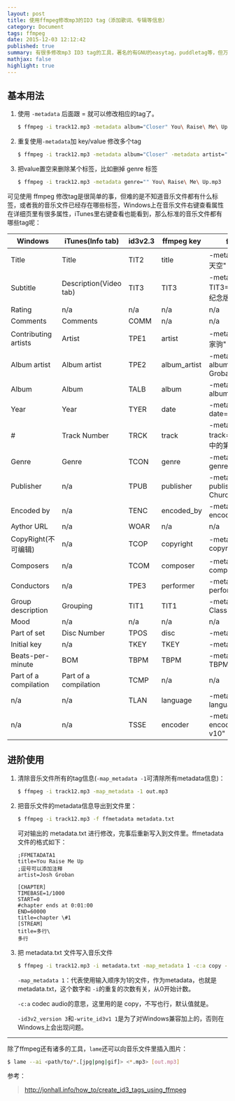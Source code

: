 ```yaml
---
layout: post
title: 使用ffmpeg修改mp3的ID3 tag（添加歌词、专辑等信息）
category: Document
tags: ffmpeg
date: 2015-12-03 12:12:42
published: true
summary: 有很多修改mp3 ID3 tag的工具，著名的有GNU的easytag，puddletag等，但万能的ffmpeg可不可以呢？当然可以。
mathjax: false
highlight: true
---
```


## 基本用法

1. 使用 `-metadata` 后面跟 <key>=<value> 就可以修改相应的tag了。

    ```bash
    $ ffmpeg -i track12.mp3 -metadata album="Closer" You\ Raise\ Me\ Up.mp3
    ```

2. 重复使用`-metadata`加 key/value 修改多个tag

    ```bash
    $ ffmpeg -i track12.mp3 -metadata album="Closer" -metadata artist="Josh Groban" You\ Raise\ Me\ Up.mp3
    ```

3. 把value置空来删除某个标签，比如删掉 genre 标签

    ```bash
    $ ffmpeg -i track12.mp3 -metadata genre="" You\ Raise\ Me\ Up.mp3
    ```

可见使用 ffmpeg 修改tag是很简单的事，但难的是不知道音乐文件都有什么标签，或者我的音乐文件已经存在哪些标签，Windows上在音乐文件右键查看属性在详细页里有很多属性，iTunes里右键查看也能看到，那么标准的音乐文件都有哪些tag呢：

  Windows  |  iTunes(Info tab)  |  id3v2.3  |  ffmpeg key  | ffmpeg 示例
-----------|--------------------|-----------|--------------|---------------
 Title     | Title              | TIT2      | title        | -metadata title="海阔天空"
 Subtitle  | Description(Video tab)| TIT3   | TIT3         | -metadata TIT3="beyond 20周年纪念版"
 Rating    | n/a                | n/a       | n/a          | n/a
 Comments  | Comments           | COMM      | n/a          | n/a
 Contributing artists| Artist   | TPE1      | artist       | -metadata artist="黄家驹"
 Album artist| Album artist     | TPE2      | album_artist | -metadata album_artist="Josh Groban"
 Album     | Album              | TALB      | album        | -metadata album="Closer"
 Year      | Year               | TYER      | date         | -metadata date="2009"
 #         | Track Number       | TRCK      | track        | -metadata track="3/12"(12首歌中的第3个)
 Genre     | Genre              | TCON      | genre        | -metadata genre="Vocal"
 Publisher | n/a                | TPUB      | publisher    | -metadata publisher="Heaven Church"
 Encoded by| n/a                | TENC      | encoded_by   | -metadata encoded_by="Joshua"
 Aythor URL| n/a                | WOAR      | n/a          | n/a
 CopyRight(不可编辑)| n/a       | TCOP      | copyright    | -metadata copyright="℗  lqsoft"
 Composers | n/a                | TCOM      | composer     | -metadata composer="Joshua"
 Conductors| n/a                | TPE3      | performer    | -metadata performer="Joshua"
 Group description| Grouping    | TIT1      | TIT1         | -metadata TIT1="The Classics"
 Mood      | n/a                | n/a       | n/a          | n/a
 Part of set| Disc Number       | TPOS      | disc         | -metadata disc="1/2"
 Initial key| n/a               | TKEY      | TKEY         | -metadata TKEY="G"
 Beats-per-minute| BOM          | TBPM      | TBPM         | -metadata TBPM="120"
 Part of a compilation| Part of a compilation| TCMP | n/a  | n/a
 n/a       | n/a                | TLAN      | language     | -metadata language="eng"
 n/a       | n/a                | TSSE      | encoder      | -metadata encoder="iTunes v10"

## 进阶使用

1. 清除音乐文件所有的tag信息(`-map_metadata -1`可清除所有metadata信息)：

    ```bash
    $ ffmpeg -i track12.mp3 -map_metadata -1 out.mp3
    ```

2. 把音乐文件的metadata信息导出到文件里：

    ```bash
    $ ffmpeg -i track12.mp3 -f ffmetadata metadata.txt
     ```
    可对输出的 metadata.txt 进行修改，完事后重新写入到文件里。ffmetadata文件的格式如下：

    ```vim
    ;FFMETADATA1
    title=You Raise Me Up
    ;逗号可以添加注释
    artist=Josh Groban

    [CHAPTER]
    TIMEBASE=1/1000
    START=0
    #chapter ends at 0:01:00
    END=60000
    title=chapter \#1
    [STREAM]
    title=多行\
    多行
    ```

3. 把 metadata.txt 文件写入音乐文件

    ```bash
    $ ffmpeg -i track12.mp3 -i metadata.txt -map_metadata 1 -c:a copy -id3v2_version 3 -write_id3v1 1 out.mp3
    ```

    `-map_metadata 1`：代表使用输入顺序为1的文件，作为metadata，也就是 metadata.txt，这个数字和 `-i`的重复的次数有关，从0开始计数。

    `-c:a` codec audio的意思，这里用的是 copy，不写也行，默认值就是。

    `-id3v2_version 3`和`-write_id3v1 1`是为了对Windows兼容加上的，否则在Windows上会出现问题。

-------------

除了ffmpeg还有诸多的工具，`lame`还可以向音乐文件里插入图片：

```bash
$ lame --ai <path/to/*.[jpg|png|gif]> <*.mp3> [out.mp3]
```

参考：

> http://jonhall.info/how_to/create_id3_tags_using_ffmpeg

